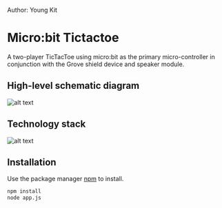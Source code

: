 Author: Young Kit

# Micro:bit Tictactoe

A two-player TicTacToe using micro:bit as the primary micro-controller in conjunction with the Grove shield device and speaker module.

## High-level schematic diagram
![alt text](https://i.imgur.com/c3fuerJ.png)

## Technology stack
![alt text](https://i.imgur.com/KYtGAEP.png)


## Installation

Use the package manager [npm](https://www.npmjs.com/get-npm) to install.

```bash
npm install
node app.js
```
